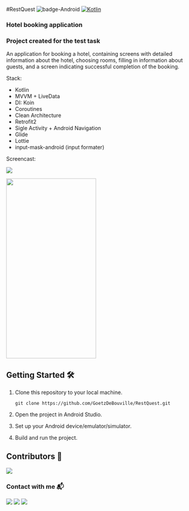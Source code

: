 #RestQuest
![badge-Android](https://img.shields.io/badge/Platform-Android-brightgreen)
[![Kotlin](https://img.shields.io/badge/Kotlin-1.9.0-blue.svg?style=flat&logo=kotlin)](https://kotlinlang.org)

### Hotel booking application
### Project created for the test task
An application for booking a hotel, containing screens with detailed information about the hotel, choosing rooms, filling in information about guests, and a screen indicating successful completion of the booking.


Stack:
- Kotlin
- MVVM + LiveData
- DI: Koin
- Coroutines
- Clean Architecture
- Retrofit2
- Sigle Activity + Android Navigation
- Glide
- Lottie
- input-mask-android (input formater)


Screencast:

[![](https://img.shields.io/badge/YouTube-0077B5?style=for-the-badge&logo=youtube&logoColor=red)](https://youtu.be/ztorLIqy_I8?si=7g0rGUKLSa1bBcVI)

<img src="screencast.gif" width="240" height="480">


## Getting Started 🛠

1. Clone this repository to your local machine.
    ```text
    git clone https://github.com/GoetzDeBouville/RestQuest.git
    ```

2. Open the project in Android Studio.

4. Set up your Android device/emulator/simulator.

5. Build and run the project.


## Contributors 📢

<a href="https://github.com/GoetzDeBouville/RestQuest/graphs/contributors">
    <img src="https://contrib.rocks/image?repo=GoetzDeBouville/RestQuest"/>
</a>


### Contact with me  📬

<p align="left">

[![](https://img.shields.io/badge/LinkedIn-0077B5?style=for-the-badge&logo=linkedin&logoColor=white)](https://www.linkedin.com/in/aleksey-zinchenko-9b3760252/)
[![](https://img.shields.io/badge/Telegram-0077B5?style=for-the-badge&logo=telegram&logoColor=white)](https://t.me/heoderer)
[![](https://img.shields.io/badge/Facebook-0077B5?style=for-the-badge&logo=facebook&logoColor=white)](https://www.facebook.com/double.conscience)
</p>
